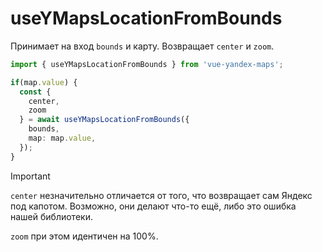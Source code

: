 # useYMapsLocationFromBounds

Принимает на вход `bounds` и карту. Возвращает `center` и `zoom`.

```typescript
import { useYMapsLocationFromBounds } from 'vue-yandex-maps';

if(map.value) {
  const {
    center,
    zoom
  } = await useYMapsLocationFromBounds({
    bounds,
    map: map.value,
  });
}
```

> [!IMPORTANT]
> `center` незначительно отличается от того, что возвращает сам Яндекс под капотом. Возможно, они делают что-то ещё, либо это ошибка нашей библиотеки.
>
> `zoom` при этом идентичен на 100%.
